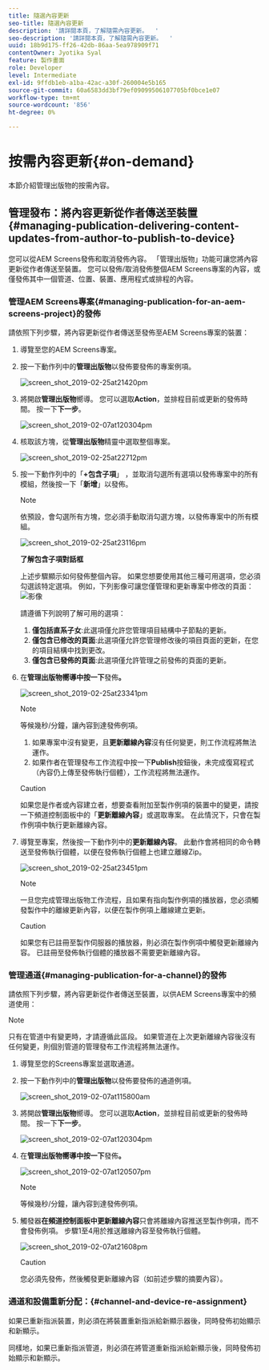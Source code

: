 ```yaml
---
title: 隨選內容更新
seo-title: 隨選內容更新
description: '請詳閱本頁，了解隨需內容更新。  '
seo-description: '請詳閱本頁，了解隨需內容更新。  '
uuid: 18b9d175-ff26-42db-86aa-5ea978909f71
contentOwner: Jyotika Syal
feature: 製作畫面
role: Developer
level: Intermediate
exl-id: 9ffdb1eb-a1ba-42ac-a30f-260004e5b165
source-git-commit: 60a6583dd3bf79ef09099506107705bf0bce1e07
workflow-type: tm+mt
source-wordcount: '856'
ht-degree: 0%

---
```


# 按需內容更新{#on-demand}

本節介紹管理出版物的按需內容。

## 管理發布：將內容更新從作者傳送至裝置{#managing-publication-delivering-content-updates-from-author-to-publish-to-device}

您可以從AEM Screens發佈和取消發佈內容。 「管理出版物」功能可讓您將內容更新從作者傳送至裝置。 您可以發佈/取消發佈整個AEM Screens專案的內容，或僅發佈其中一個管道、位置、裝置、應用程式或排程的內容。

### 管理AEM Screens專案{#managing-publication-for-an-aem-screens-project}的發佈

請依照下列步驟，將內容更新從作者傳送至發佈至AEM Screens專案的裝置：

1. 導覽至您的AEM Screens專案。
1. 按一下動作列中的&#x200B;**管理出版物**&#x200B;以發佈要發佈的專案例項。

   ![screen_shot_2019-02-25at21420pm](assets/screen_shot_2019-02-25at21420pm.png)

1. 將開啟&#x200B;**管理出版物**&#x200B;嚮導。 您可以選取&#x200B;**Action**，並排程目前或更新的發佈時間。 按一下&#x200B;**下一步**。

   ![screen_shot_2019-02-07at120304pm](assets/screen_shot_2019-02-07at120304pm.png)

1. 核取該方塊，從&#x200B;**管理出版物**&#x200B;精靈中選取整個專案。

   ![screen_shot_2019-02-25at22712pm](assets/screen_shot_2019-02-25at22712pm.png)

1. 按一下動作列中的「**+包含子項**」 ，並取消勾選所有選項以發佈專案中的所有模組，然後按一下「**新增**」以發佈。

   >[!NOTE]
   >
   >依預設，會勾選所有方塊，您必須手動取消勾選方塊，以發佈專案中的所有模組。

   ![screen_shot_2019-02-25at23116pm](assets/screen_shot_2019-02-25at23116pm.png)

   **了解包含子項對話框**

   上述步驟顯示如何發佈整個內容。 如果您想要使用其他三種可用選項，您必須勾選該特定選項。
例如，下列影像可讓您僅管理和更新專案中修改的頁面：
   ![影像](assets/author-publish-manage.png)

   請遵循下列說明了解可用的選項：

   1. **僅包括直系子女**:此選項僅允許您管理項目結構中子節點的更新。
   1. **僅包含已修改的頁面**:此選項僅允許您管理修改後的項目頁面的更新，在您的項目結構中找到更改。
   1. **僅包含已發佈的頁面**:此選項僅允許管理之前發佈的頁面的更新。


1. 在&#x200B;**管理出版物嚮導中按一下**&#x200B;發佈&#x200B;**。**

   ![screen_shot_2019-02-25at23341pm](assets/screen_shot_2019-02-25at23341pm.png)

   >[!NOTE]
   >
   >等候幾秒/分鐘，讓內容到達發佈例項。
   >
   >
   >    1. 如果專案中沒有變更，且&#x200B;**更新離線內容**&#x200B;沒有任何變更，則工作流程將無法運作。
   >    1. 如果作者在管理發布工作流程中按一下&#x200B;**Publish**&#x200B;按鈕後，未完成復寫程式（內容仍上傳至發佈執行個體），工作流程將無法運作。


   >[!CAUTION]
   >如果您是作者或內容建立者，想要查看附加至製作例項的裝置中的變更，請按一下頻道控制面板中的「**更新離線內容**」或選取專案。 在此情況下，只會在製作例項中執行更新離線內容。

1. 導覽至專案，然後按一下動作列中的&#x200B;**更新離線內容**。 此動作會將相同的命令轉送至發佈執行個體，以便在發佈執行個體上也建立離線Zip。

   ![screen_shot_2019-02-25at23451pm](assets/screen_shot_2019-02-25at23451pm.png)


   >[!NOTE]
   >
   >一旦您完成管理出版物工作流程，且如果有指向製作例項的播放器，您必須觸發製作中的離線更新內容，以便在製作例項上離線建立更新。

   >[!CAUTION]
   >
   >如果您有已註冊至製作伺服器的播放器，則必須在製作例項中觸發更新離線內容。 已註冊至發佈執行個體的播放器不需要更新離線內容。

### 管理通道{#managing-publication-for-a-channel}的發佈

請依照下列步驟，將內容更新從作者傳送至裝置，以供AEM Screens專案中的頻道使用：

>[!NOTE]
>
>只有在管道中有變更時，才請遵循此區段。 如果管道在上次更新離線內容後沒有任何變更，則個別管道的管理發布工作流程將無法運作。

1. 導覽至您的Screens專案並選取通道。
1. 按一下動作列中的&#x200B;**管理出版物**&#x200B;以發佈要發佈的通道例項。

   ![screen_shot_2019-02-07at115800am](assets/screen_shot_2019-02-07at115800am.png)

1. 將開啟&#x200B;**管理出版物**&#x200B;嚮導。 您可以選取&#x200B;**Action**，並排程目前或更新的發佈時間。 按一下&#x200B;**下一步**。

   ![screen_shot_2019-02-07at120304pm](assets/screen_shot_2019-02-07at120304pm.png)

1. 在&#x200B;**管理出版物嚮導中按一下**&#x200B;發佈&#x200B;**。**

   ![screen_shot_2019-02-07at120507pm](assets/screen_shot_2019-02-07at120507pm.png)

   >[!NOTE]
   >
   >等候幾秒/分鐘，讓內容到達發佈例項。

1. 觸發器&#x200B;**在頻道控制面板中更新離線內容**&#x200B;只會將離線內容推送至製作例項，而不會發佈例項。 步驟1至4用於推送離線內容至發佈執行個體。

   ![screen_shot_2019-02-07at21608pm](assets/screen_shot_2019-02-07at21608pm.png)

   >[!CAUTION]
   >
   >您必須先發佈，然後觸發更新離線內容（如前述步驟的摘要內容）。

### 通道和設備重新分配：{#channel-and-device-re-assignment}

如果已重新指派裝置，則必須在將裝置重新指派給新顯示器後，同時發佈初始顯示和新顯示。

同樣地，如果已重新指派管道，則必須在將管道重新指派給新顯示後，同時發佈初始顯示和新顯示。
